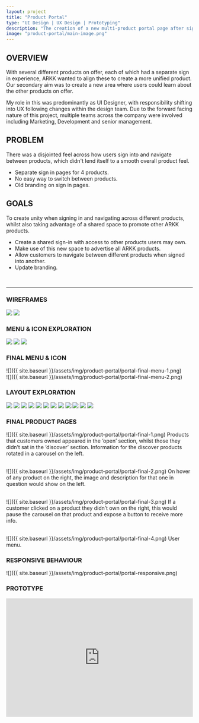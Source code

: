 ```yaml
---
layout: project
title: "Product Portal"
type: "UI Design | UX Design | Prototyping"
description: "The creation of a new multi-product portal page after signing in, for financial automation platform ARKK Solutions."
image: "product-portal/main-image.png"
---
```


## OVERVIEW

With several different products on offer, each of which had a separate sign in experience, ARKK wanted to align these to create a more unified product. Our secondary aim was to create a new area where users could learn about the other products on offer.

My role in this was predominantly as UI Designer, with responsibility shifting into UX following changes within the design team. Due to the forward facing nature of this project, multiple teams across the company were involved including Marketing, Development and senior management.

## PROBLEM

There was a disjointed feel across how users sign into and navigate between products, which didn't lend itself to a smooth overall product feel.
- Separate sign in pages for 4 products.
- No easy way to switch between products.
- Old branding on sign in pages.

## GOALS
To create unity when signing in and navigating across different products, whilst also taking advantage of a shared space to promote other ARKK products.
- Create a shared sign-in with access to other products users may own. 
- Make use of this new space to advertise all ARKK products.
- Allow customers to navigate between different products when signed into another.
- Update branding.

<br>

---

### WIREFRAMES
<div class="row two-image">
    <img src="{{ site.baseurl }}/assets/img/product-portal/portal-wireframes-1.png">
    <img src="{{ site.baseurl }}/assets/img/product-portal/portal-wireframes-2.png">
</div>

### MENU & ICON EXPLORATION
<div class="row three-image">
    <img src="{{ site.baseurl }}/assets/img/product-portal/portal-menu-icon-1.png">
    <img src="{{ site.baseurl }}/assets/img/product-portal/portal-menu-icon-2.png">
    <img src="{{ site.baseurl }}/assets/img/product-portal/portal-menu-icon-3.png">
</div>

### FINAL MENU & ICON
![]({{ site.baseurl }}/assets/img/product-portal/portal-final-menu-1.png)
<br>
![]({{ site.baseurl }}/assets/img/product-portal/portal-final-menu-2.png)

### LAYOUT EXPLORATION
<div class="row three-column mb32">
    <img src="{{ site.baseurl }}/assets/img/product-portal/portal-exploration-1.png">
    <img src="{{ site.baseurl }}/assets/img/product-portal/portal-exploration-2.png">
    <img src="{{ site.baseurl }}/assets/img/product-portal/portal-exploration-3.png">
    <img src="{{ site.baseurl }}/assets/img/product-portal/portal-exploration-4.png">
    <img src="{{ site.baseurl }}/assets/img/product-portal/portal-exploration-5.png">
    <img src="{{ site.baseurl }}/assets/img/product-portal/portal-exploration-6.png">
    <img src="{{ site.baseurl }}/assets/img/product-portal/portal-exploration-7.png">
    <img src="{{ site.baseurl }}/assets/img/product-portal/portal-exploration-8.png">
    <img src="{{ site.baseurl }}/assets/img/product-portal/portal-exploration-9.png">
    <img src="{{ site.baseurl }}/assets/img/product-portal/portal-exploration-10.png">
    <img src="{{ site.baseurl }}/assets/img/product-portal/portal-exploration-11.png">
    <img src="{{ site.baseurl }}/assets/img/product-portal/portal-exploration-12.png">
</div>

### FINAL PRODUCT PAGES
![]({{ site.baseurl }}/assets/img/product-portal/portal-final-1.png)
Products that customers owned appeared in the ‘open’ section, whilst those they didn’t sat in the ‘discover’ section. Information for the discover products rotated in a carousel on the left.
<br>
<br>

![]({{ site.baseurl }}/assets/img/product-portal/portal-final-2.png)
On hover of any product on the right, the image and description for that one in question would show on the left.
<br>
<br>

![]({{ site.baseurl }}/assets/img/product-portal/portal-final-3.png)
If a customer clicked on a product they didn’t own on the right, this would pause the carousel on that product and expose a button to receive more info.
<br>
<br>

![]({{ site.baseurl }}/assets/img/product-portal/portal-final-4.png)
User menu.


### RESPONSIVE BEHAVIOUR
![]({{ site.baseurl }}/assets/img/product-portal/portal-responsive.png)

### PROTOTYPE
<div style="padding:63.08% 0 0 0;position:relative;border: 1px solid #dadada;border-top: 0;"><iframe src="https://player.vimeo.com/video/1008412221?badge=0&amp;autopause=0&amp;player_id=0&amp;app_id=58479" frameborder="0" allow="autoplay; fullscreen; picture-in-picture; clipboard-write" style="position:absolute;top:0;left:0;width:100%;height:100%;" title="Product portal"></iframe></div><script src="https://player.vimeo.com/api/player.js"></script>